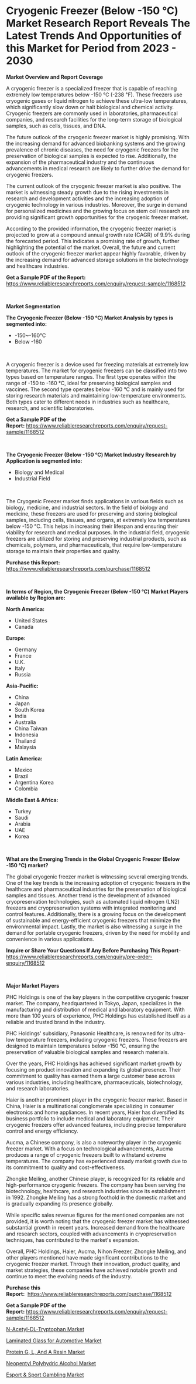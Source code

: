 <p><h1>Cryogenic Freezer (Below -150 ℃) Market Research Report Reveals The Latest Trends And Opportunities of this Market for Period from 2023 - 2030</h1></p><p><strong>Market Overview and Report Coverage</strong></p>
<p><p>A cryogenic freezer is a specialized freezer that is capable of reaching extremely low temperatures below -150 ℃ (-238 ℉). These freezers use cryogenic gases or liquid nitrogen to achieve these ultra-low temperatures, which significantly slow down or halt biological and chemical activity. Cryogenic freezers are commonly used in laboratories, pharmaceutical companies, and research facilities for the long-term storage of biological samples, such as cells, tissues, and DNA.</p><p>The future outlook of the cryogenic freezer market is highly promising. With the increasing demand for advanced biobanking systems and the growing prevalence of chronic diseases, the need for cryogenic freezers for the preservation of biological samples is expected to rise. Additionally, the expansion of the pharmaceutical industry and the continuous advancements in medical research are likely to further drive the demand for cryogenic freezers.</p><p>The current outlook of the cryogenic freezer market is also positive. The market is witnessing steady growth due to the rising investments in research and development activities and the increasing adoption of cryogenic technology in various industries. Moreover, the surge in demand for personalized medicines and the growing focus on stem cell research are providing significant growth opportunities for the cryogenic freezer market.</p><p>According to the provided information, the cryogenic freezer market is projected to grow at a compound annual growth rate (CAGR) of 9.9% during the forecasted period. This indicates a promising rate of growth, further highlighting the potential of the market. Overall, the future and current outlook of the cryogenic freezer market appear highly favorable, driven by the increasing demand for advanced storage solutions in the biotechnology and healthcare industries.</p></p>
<p><strong>Get a Sample PDF of the Report:</strong> <a href="https://www.reliableresearchreports.com/enquiry/request-sample/1168512">https://www.reliableresearchreports.com/enquiry/request-sample/1168512</a></p>
<p>&nbsp;</p>
<p><strong>Market Segmentation</strong></p>
<p><strong>The Cryogenic Freezer (Below -150 ℃) Market Analysis by types is segmented into:</strong></p>
<p><ul><li>-150~-160℃</li><li>Below -160</li></ul></p>
<p>&nbsp;</p>
<p><p>A cryogenic freezer is a device used for freezing materials at extremely low temperatures. The market for cryogenic freezers can be classified into two types based on temperature ranges. The first type operates within the range of -150 to -160 ℃, ideal for preserving biological samples and vaccines. The second type operates below -160 ℃ and is mainly used for storing research materials and maintaining low-temperature environments. Both types cater to different needs in industries such as healthcare, research, and scientific laboratories.</p></p>
<p><strong>Get a Sample PDF of the Report:</strong>&nbsp;<a href="https://www.reliableresearchreports.com/enquiry/request-sample/1168512">https://www.reliableresearchreports.com/enquiry/request-sample/1168512</a></p>
<p>&nbsp;</p>
<p><strong>The Cryogenic Freezer (Below -150 ℃) Market Industry Research by Application is segmented into:</strong></p>
<p><ul><li>Biology and Medical</li><li>Industrial Field</li></ul></p>
<p>&nbsp;</p>
<p><p>The Cryogenic Freezer market finds applications in various fields such as biology, medicine, and industrial sectors. In the field of biology and medicine, these freezers are used for preserving and storing biological samples, including cells, tissues, and organs, at extremely low temperatures below -150 ℃. This helps in increasing their lifespan and ensuring their viability for research and medical purposes. In the industrial field, cryogenic freezers are utilized for storing and preserving industrial products, such as chemicals, polymers, and pharmaceuticals, that require low-temperature storage to maintain their properties and quality.</p></p>
<p><strong>Purchase this Report:</strong>&nbsp; <a href="https://www.reliableresearchreports.com/purchase/1168512">https://www.reliableresearchreports.com/purchase/1168512</a></p>
<p>&nbsp;</p>
<p><strong>In terms of Region, the Cryogenic Freezer (Below -150 ℃) Market Players available by Region are:</strong></p>
<p>
    <p> <strong> North America: </strong>
        <ul>
            <li>United States</li>
            <li>Canada</li>
        </ul>
        </p> 
    <p> <strong> Europe: </strong>
        <ul>
            <li>Germany</li>
            <li>France</li>
            <li>U.K.</li>
            <li>Italy</li>
            <li>Russia</li>
        </ul>
        </p> 
    <p> <strong> Asia-Pacific: </strong>
        <ul>
            <li>China</li>
            <li>Japan</li>
            <li>South Korea</li>
            <li>India</li>
            <li>Australia</li>
            <li>China Taiwan</li>
            <li>Indonesia</li>
            <li>Thailand</li>
            <li>Malaysia</li>
        </ul>
        </p> 
    <p> <strong> Latin America: </strong>
        <ul>
            <li>Mexico</li>
            <li>Brazil</li>
            <li>Argentina Korea</li>
            <li>Colombia</li>
        </ul>
        </p> 
    <p> <strong> Middle East & Africa: </strong>
        <ul>
            <li>Turkey</li>
            <li>Saudi</li>
            <li>Arabia</li>
            <li>UAE</li>
            <li>Korea</li>
        </ul>
    </p>
    </p>
<p>&nbsp;</p>
<p><strong>What are the Emerging Trends in the Global Cryogenic Freezer (Below -150 ℃) market?</strong></p>
<p><p>The global cryogenic freezer market is witnessing several emerging trends. One of the key trends is the increasing adoption of cryogenic freezers in the healthcare and pharmaceutical industries for the preservation of biological samples and tissues. Another trend is the development of advanced cryopreservation technologies, such as automated liquid nitrogen (LN2) freezers and cryopreservation systems with integrated monitoring and control features. Additionally, there is a growing focus on the development of sustainable and energy-efficient cryogenic freezers that minimize the environmental impact. Lastly, the market is also witnessing a surge in the demand for portable cryogenic freezers, driven by the need for mobility and convenience in various applications.</p></p>
<p><strong>Inquire or Share Your Questions If Any Before Purchasing This Report</strong>- <a href="https://www.reliableresearchreports.com/enquiry/pre-order-enquiry/1168512">https://www.reliableresearchreports.com/enquiry/pre-order-enquiry/1168512</a></p>
<p>&nbsp;</p>
<p><strong>Major Market Players</strong></p>
<p><p>PHC Holdings is one of the key players in the competitive cryogenic freezer market. The company, headquartered in Tokyo, Japan, specializes in the manufacturing and distribution of medical and laboratory equipment. With more than 100 years of experience, PHC Holdings has established itself as a reliable and trusted brand in the industry.</p><p>PHC Holdings' subsidiary, Panasonic Healthcare, is renowned for its ultra-low temperature freezers, including cryogenic freezers. These freezers are designed to maintain temperatures below -150 ℃, ensuring the preservation of valuable biological samples and research materials.</p><p>Over the years, PHC Holdings has achieved significant market growth by focusing on product innovation and expanding its global presence. Their commitment to quality has earned them a large customer base across various industries, including healthcare, pharmaceuticals, biotechnology, and research laboratories.</p><p>Haier is another prominent player in the cryogenic freezer market. Based in China, Haier is a multinational conglomerate specializing in consumer electronics and home appliances. In recent years, Haier has diversified its business portfolio to include medical and laboratory equipment. Their cryogenic freezers offer advanced features, including precise temperature control and energy efficiency.</p><p>Aucma, a Chinese company, is also a noteworthy player in the cryogenic freezer market. With a focus on technological advancements, Aucma produces a range of cryogenic freezers built to withstand extreme temperatures. The company has experienced steady market growth due to its commitment to quality and cost-effectiveness.</p><p>Zhongke Meiling, another Chinese player, is recognized for its reliable and high-performance cryogenic freezers. The company has been serving the biotechnology, healthcare, and research industries since its establishment in 1992. Zhongke Meiling has a strong foothold in the domestic market and is gradually expanding its presence globally.</p><p>While specific sales revenue figures for the mentioned companies are not provided, it is worth noting that the cryogenic freezer market has witnessed substantial growth in recent years. Increased demand from the healthcare and research sectors, coupled with advancements in cryopreservation techniques, has contributed to the market's expansion.</p><p>Overall, PHC Holdings, Haier, Aucma, Nihon Freezer, Zhongke Meiling, and other players mentioned have made significant contributions to the cryogenic freezer market. Through their innovation, product quality, and market strategies, these companies have achieved notable growth and continue to meet the evolving needs of the industry.</p></p>
<p><strong>Purchase this Report:</strong>&nbsp;&nbsp;<a href="https://www.reliableresearchreports.com/purchase/1168512">https://www.reliableresearchreports.com/purchase/1168512</a></p>
<p></p>
<p><strong>Get a Sample PDF of the Report:</strong>&nbsp;<a href="https://www.reliableresearchreports.com/enquiry/request-sample/1168512">https://www.reliableresearchreports.com/enquiry/request-sample/1168512</a></p>
<p><p><a href="https://medium.com/@emerylittle2023/n-acetyl-dl-tryptophan-market-research-report-its-history-and-forecast-2023-to-2030-ba58dd01c26c">N-Acetyl-DL-Tryptophan Market</a></p><p><a href="https://github.com/deliacustodio40/Market-Research-Report-List-1/blob/main/laminated-glass-for-automotive-market.md">Laminated Glass for Automotive Market</a></p><p><a href="https://medium.com/@aliwilldvm/protein-g-l-and-a-resin-market-size-cagr-trends-2024-2030-71b03807c209">Protein G, L, And A Resin Market</a></p><p><a href="https://medium.com/@dinafritsch/neopentyl-polyhydric-alcohol-market-report-reveals-the-latest-trends-and-growth-opportunities-of-ccd87dc73168">Neopentyl Polyhydric Alcohol Market</a></p><p><a href="https://github.com/scarol104/Market-Research-Report-List-1/blob/main/esport-sport-gambling-market.md">Esport & Sport Gambling Market</a></p></p>